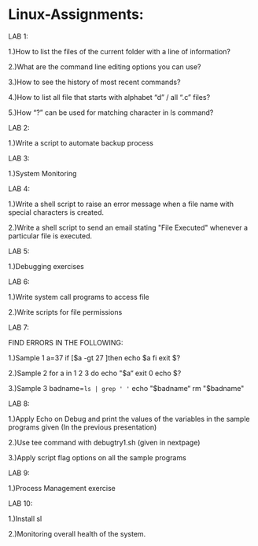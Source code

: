 # Linux-Assignments:

LAB 1:

1.)How to list the files of the current folder with a line of information?

2.)What are the command line editing options you can use?

3.)How to see the history of most recent commands?

4.)How to list all file that starts with alphabet “d” / all “.c” files?

5.)How “?” can be used for matching character in ls command?

LAB 2:

1.)Write a script to automate backup process

LAB 3:

1.)System Monitoring

LAB 4:

 1.)Write a shell script to raise an error message when a file name with special characters is created.
 
 2.)Write a shell script to send an email stating "File Executed" whenever a particular file is executed.
 
LAB 5:

1.)Debugging exercises

LAB 6:

1.)Write system call programs to access file

2.)Write scripts for file permissions

LAB 7:

FIND ERRORS IN THE FOLLOWING:

1.)Sample 1
    a=37
    if [$a -gt 27 ]then 
    echo 
   	$a
    fi
    exit $?
    
2.)Sample 2
   for a in 1 2 3
   do echo "$a“
   exit 0
   echo $?
   
3.)Sample 3
   badname=`ls | grep ' '`
   echo "$badname“
   rm "$badname"

LAB 8:

1.)Apply Echo on Debug and print the values of the variables in the sample programs given (In the previous presentation)

2.)Use tee command with debugtry1.sh (given in nextpage)

3.)Apply script flag options on all the sample programs

LAB 9:

1.)Process Management exercise

LAB 10:

1.)Install sl

2.)Monitoring overall health of the system.
